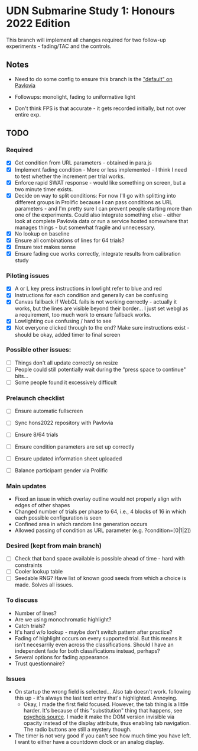 # UDN Submarine Study 1: Honours 2022 Edition

This branch will implement all changes required for two follow-up experiments - fading/TAC and the controls.

## Notes

- Need to do some config to ensure this branch is the ["default" on Pavlovia](https://discourse.psychopy.org/t/ability-to-choose-a-different-branch-for-piloting-on-pavlovia/16202/4)
- Followups: monolight, fading to uniformative light

- Don't think FPS is that accurate - it gets recorded initially, but not over entire exp.

## TODO

### Required

* [X] Get condition from URL parameters - obtained in para.js
* [X] Implement fading condition - More or less implemented - I think I need to test whether the increment per trial works.
* [X] Enforce rapid SWAT response - would like something on screen, but a two minute timer exists.
* [X] Decide on way to split conditions: For now I'll go with splitting into different groups in Prolific because I can pass conditions as URL parameters - and I'm pretty sure I can prevent people starting more than one of the experiments. Could also integrate something else - either look at complete Pavlovia data or run a service hosted somewhere that manages things - but somewhat fragile and unnecessary.
* [X] No lookup on baseline
* [X] Ensure all combinations of lines for 64 trials?
* [X] Ensure text makes sense
* [X] Ensure fading cue works correctly, integrate results from calibration study

### Piloting issues

* [X] A or L key press instructions in lowlight refer to blue and red
* [X] Instructions for each condition and generally can be confusing
* [X] Canvas fallback if WebGL fails is not working correctly - actually it works, but the lines are visible beyond their border... I just set webgl as a requirement, too much work to ensure fallback works.
* [X] Lowlighting cue confusing / hard to see
* [X] Not everyone clicked through to the end? Make sure instructions exist - should be okay, added timer to final screen

### Possible other issues:

* [ ] Things don't all update correctly on resize
* [ ] People could still potentially wait during the "press space to continue" bits...
* [ ] Some people found it excessively difficult 

### Prelaunch checklist

* [ ] Ensure automatic fullscreen
* [ ] Sync hons2022 repository with Pavlovia
* [ ] Ensure 8/64 trials
* [ ] Ensure condition parameters are set up correctly
* [ ] Ensure updated information sheet uploaded
* [ ] Balance participant gender via Prolific


### Main updates

* Fixed an issue in which overlay outline would not properly align with edges of other shapes
* Changed number of trials per phase to 64, i.e., 4 blocks of 16 in which each possible configuration is seen
* Confined area in which random line generation occurs
* Allowed passing of condition as URL parameter (e.g. ?condition=[0|1|2])

### Desired (kept from main branch)

* [ ] Check that band space available is possible ahead of time - hard with constraints
* [ ] Cooler lookup table
* [ ] Seedable RNG? Have list of known good seeds from which a choice is made. Solves all issues.

### To discuss

* Number of lines?
* Are we using monochromatic highlight?
* Catch trials?
* It's hard w/o lookup - maybe don't switch pattern after practice?
* Fading of highlight occurs on every supported trial. But this means it isn't necesarrily even across the classifications. Should I have an independent fade for both classifications instead, perhaps?
* Several options for fading appearance.
* Trust questionnaire?

### Issues

* On startup the wrong field is selected... Also tab doesn't work. following this up - it's always the last text entry that's highlighted. Annoying.
    * Okay, I made the first field focused. However, the tab thing is a little harder. It's because of this "substitution" thing that happens, see [psychojs source](https://github.com/psychopy/psychojs/blob/main/src/visual/TextInput.js). I made it make the DOM version invisible via opacity instead of the display attribute, thus enabling tab navigation. The radio buttons are still a mystery though.
* The timer is not very good if you can't see how much time you have left. I want to either have a countdown clock or an analog display.
